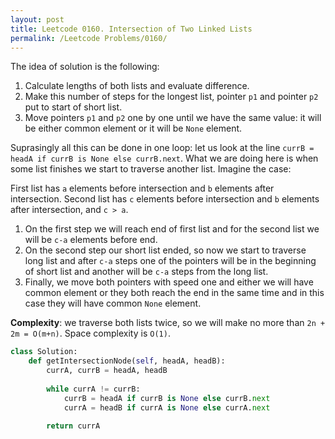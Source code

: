 ```yaml
---
layout: post
title: Leetcode 0160. Intersection of Two Linked Lists
permalink: /Leetcode Problems/0160/
---
```


The idea of solution is the following:
1. Calculate lengths of both lists and evaluate difference.
2. Make this number of steps for the longest list, pointer `p1` and pointer `p2` put to start of short list.
3. Move pointers `p1` and `p2` one by one until we have the same value: it will be either common element or it will be `None` element.

Suprasingly all this can be done in one loop: let us look at the line
`currB = headA if currB is None else currB.next`. 
What we are doing here is when some list finishes we start to traverse another list. Imagine the case:

First list has `a` elements before intersection and `b` elements after intersection.
Second list has `c` elements before intersection and `b` elements after intersection, and `c > a`.

1. On the first step we will reach end of first list and for the second list we will be `c-a` elements before end.
2. On the second step our short list ended, so now we start to traverse long list and after `c-a` steps one of the pointers will be in the beginning of short list and another will be `c-a` steps from the long list.
3. Finally, we move both pointers with speed one and either we will have common element or they both reach the end in the same time and in this case they will have common `None` element.

**Complexity**: we traverse both lists twice, so we will make no more than `2n + 2m = O(m+n)`. Space complexity is `O(1)`.

```python
class Solution:
    def getIntersectionNode(self, headA, headB):
        currA, currB = headA, headB
        
        while currA != currB:
            currB = headA if currB is None else currB.next
            currA = headB if currA is None else currA.next
            
        return currA
```